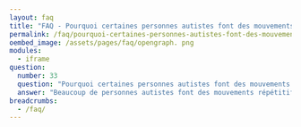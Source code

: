 ```yaml
---
layout: faq
title: "FAQ - Pourquoi certaines personnes autistes font des mouvements répétitifs comme agiter les bras ou courir sans cesse dans les couloirs ?"
permalink: /faq/pourquoi-certaines-personnes-autistes-font-des-mouvements-repetitifs-comme-agiter-les-bras-ou-courir-sans-cesse-dans-les-couloirs
oembed_image: /assets/pages/faq/opengraph. png
modules:
  - iframe
question: 
  number: 33
  question: "Pourquoi certaines personnes autistes font des mouvements répétitifs comme agiter les bras ou courir sans cesse dans les couloirs ?"
  answer: "Beaucoup de personnes autistes font des mouvements répétitifs. Cela est de l'auto-stimulation. Cela consiste à répéter une action physique ou verbale afin que la personne autiste puisse se réguler. Il y a beaucoup de recherche sur les causes de ces comportements et les gens ont différentes idées sur ce qu'est de l'auto-stimulation et sur pourquoi les personnes autistes en font. Considérez l'analogie suivante : Quand un ordinateur exécute plusieurs programmes en même temps, il peut ralentir, se bloquer et vous pouvez entendre le ventilateur accélérer pour le refroidir. Imaginez que le ventilateur aide l'ordinateur à revenir dans un état normal. C'est la même chose pour les personnes autistes qui doivent traiter beaucoup d'informations constamment. Décoder les interactions sociales, supporter l'environnement etc. Le cerveau surcharge et comme conséquence la personne fait des mouvements involontaires. Ces mouvements sont différents pour chaque personne. Certaines agitent les bras, d'autres poussent un cri, d'autres encore courent sur la pointe des pieds. Le mouvement répétitif aide la personne aide la personne à gérer la surcharge et à se concentrer. Bien que certaines personnes aient besoin d'aide pour gérer ces comportements, notamment si ceux-ci empêchent de réaliser les activités du quotidien, d'autres les décrive comme essentiels pour se réguler au quotidien. Quand vous voyez une personne faire de tels comportements, éviter d'y faire attention. La personne fait juste ce qu'elle a besoin de faire. "
breadcrumbs:
  - /faq/
---
```


